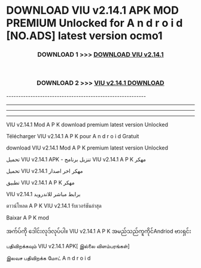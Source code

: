 # DOWNLOAD VIU v2.14.1 APK MOD PREMIUM Unlocked for A n d r o i d [NO.ADS] latest version ocmo1 



<div align="center">

<h3>DOWNLOAD 1 >>> <a href="https://getmod2.web.app/?judul=VIU v2.14.1">DOWNLOAD VIU v2.14.1</a></h3><br>

<h3>DOWNLOAD 2 >>> <a href="https://getmod2.web.app/?judul=VIU v2.14.1">VIU v2.14.1 DOWNLOAD </a></h3>

</div>
----------------------------------------------------------

----------------------------------------------------------

----------------------------------------------------------

----------------------------------------------------------

VIU v2.14.1 Mod A P K download premium latest version Unlocked

Télécharger VIU v2.14.1 A P K pour A n d r o i d Gratuit

download VIU v2.14.1 Mod A P K premium latest version Unlocked

تحميل VIU v2.14.1 APK - تنزيل برنامج VIU v2.14.1 A P K مهكر

تحميل VIU v2.14.1 مهكر اخر اصدار

تطبيق VIU v2.14.1 A P K مهكر

VIU v2.14.1 برابط مباشر للاندرويد

ดาวน์โหลด A P K VIU v2.14.1 รับเวอร์ชันล่าสุด

Baixar A P K mod

အက်ပ်ကို ဒေါင်းလုဒ်လုပ်ပါ။ VIU v2.14.1 A P K အမည်သည်ကူကိုင်Andriod ဗားရှင်း

பதிவிறக்கவும் VIU v2.14.1 APK[ இல்லை விளம்பரங்கள்] 
 
இலவச பதிவிறக்க மோட் A n d r o i d



